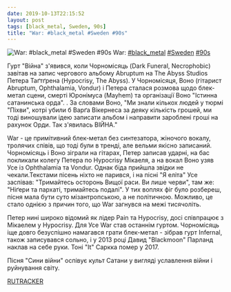 ```yaml
---
date: 2019-10-13T22:15:52
layout: post
tags: [black_metal, Sweden, 90s]
title: "War: #black_metal #Sweden #90s"
---
```

![War: #black_metal #Sweden #90s](https://res.cloudinary.com/vast-space-unexplored/image/upload/photos/photo_765_13-10-2019_22-15-52.jpg)
War: [#black_metal](/tags/#black_metal) [#Sweden](/tags/#Sweden) [#90s](/tags/#90s)

Гурт &quot;Війна&quot; з&#39;явився, коли Чорномісяць (Dark Funeral, Necrophobic) завітав на запис чергового альбому Abruptum на The Abyss Studios Петера Таґтґрена (Hypocrisy, The Abyss). У Чорномісяця, Воно (гітарист Abruptum, Ophthalamia, Vondur) і Петера сталася розмова щодо блек-метал сцени, смерті Юронімуса (Mayhem) та організації Воно &quot;Істинна сатанинська орда&quot;. . За словами Воно, &quot;Ми знали кількох людей у тюрмі &quot;Піхви&quot;, котрі убили б Варґа Вікернеса за деяку кількість грошей, ми тоді виношували ідею записати альбом і направити зароблені гроші на рахунок Орди. Так з&#39;явилась ВІЙНА.&quot;

War - це примітивний блек-метал без синтезатора, жіночого вокалу, тролячих співів, що тоді були в тренді, але вельми якісно записаний. Чорномісяць і Воно зіграли на гітарах, Петер записав ударні, на бас покликали колегу Петера по Hypocrisy Мікаеля, а на вокал Воно узяв Усе із Ophthalamia та Vondur. Однак біда прийшла звідки не чекали.Текстами пісень ніхто не парився, і на пісні &quot;Я еліта&quot; Усе заспівав: &quot;Тримайтесь осторонь Вищої раси. Ви лише черви&quot;, там же: &quot;Ніґери та пархаті, тримайтесь подалі&quot;. У тих воплях фіг було розбереш, пісня мала бути суто мізантропською, а не політичною. Можливо, це стало однією з причин того, що War загнувся на межі тисячоліть.

Петер нині широко відомий як лідер Pain та Hypocrisy, досі співпрацює з Мікаелем у Hypocrisy. Для Усе War став останнім гуртом. Чорномісяць іще довго безуспішно намагався грати блек-метал - зібрав гурт Infernal, також записувався сольно, і у 2013 році Давид &quot;Blackmoon&quot; Парланд наклав на себе руки. Тоні &quot;It&quot; Саркка помер у 2017.

Пісня &quot;Сини війни&quot; оспівує культ Сатани у вигляді уславлення війни і руйнування світу.

[RUTRACKER](https://rutracker.org/forum/viewtopic.php?t=2161922)
